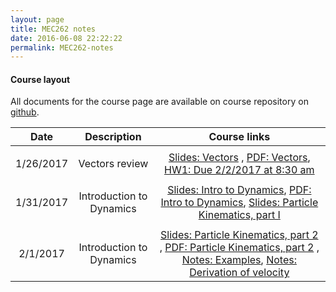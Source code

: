 ```yaml
---
layout: page
title: MEC262 notes
date: 2016-06-08 22:22:22
permalink: MEC262-notes
---
```


#### Course layout

All documents for the course page are available on course repository on [github](https://github.com/mec262sp17/mec262sp17.github.io). 




| Date     | Description | Course links |
| :----------: | :--------------------------------------: | :--------: | 
| | | |
|       1/26/2017    |   Vectors review | [Slides: Vectors](https://mec262sp17.github.io/Presentations/Review_vectors.html#/) , [PDF: Vectors](https://mec262sp17.github.io/Presentations/Review_vectors.pdf), [HW1: Due 2/2/2017 at 8:30 am](https://mec262sp17.github.io/Homework2017/MEC262_HW1_DueFeb22017.pdf)        | 
| | | |
|       1/31/2017    |    Introduction to Dynamics |  [Slides: Intro to Dynamics](https://mec262sp17.github.io/Presentations/Ch1_Intro_to_Dynamics.html#/), [PDF: Intro to Dynamics](https://mec262sp17.github.io/Presentations/Ch1_Intro_to_Dynamics.pdf), [Slides: Particle Kinematics, part I](https://mec262sp17.github.io/Presentations/Ch2_Particle_Kinematics.html#/)          | 
| | | |
|       2/1/2017    |    Introduction to Dynamics |  [Slides: Particle Kinematics, part 2](https://mec262sp17.github.io/Presentations/Ch2_Particle_Kinematics_2.html#/)   , [PDF: Particle Kinematics, part 2](https://mec262sp17.github.io/Presentations/Ch2_Particle_Kinematics_2.pdf)  , [Notes: Examples](https://mec262sp17.github.io/Notes/examples_212017_mec262.pdf), [Notes: Derivation of velocity](https://mec262sp17.github.io/Notes/derivation_WXR.pdf)      | 
